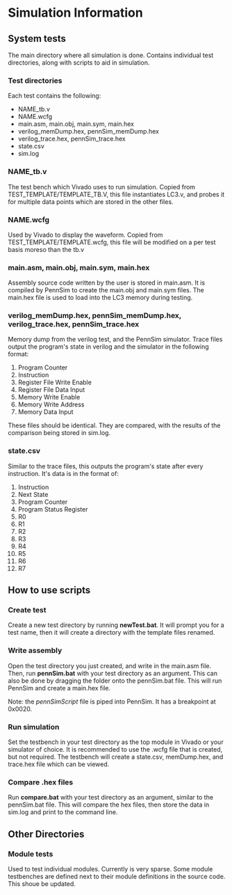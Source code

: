 
# Simulation Information

## System tests

The main directory where all simulation is done.
Contains individual test directories, along with scripts to aid in simulation.

### Test directories

Each test contains the following:

- NAME_tb.v
- NAME.wcfg
- main.asm, main.obj, main.sym, main.hex
- verilog_memDump.hex, pennSim_memDump.hex
- verilog_trace.hex, pennSim_trace.hex
- state.csv
- sim.log

### NAME_tb.v

The test bench which Vivado uses to run simulation. 
Copied from TEST_TEMPLATE/TEMPLATE_TB.V, this file instantiates LC3.v, and
probes it for multiple data points which are stored in the other files.

### NAME.wcfg

Used by Vivado to display the waveform. Copied from TEST_TEMPLATE/TEMPLATE.wcfg,
this file will be modified on a per test basis moreso than the tb.v

### main.asm, main.obj, main.sym, main.hex

Assembly source code written by the user is stored in main.asm. It is 
compiled by PennSim to create the main.obj and main.sym files. 
The main.hex file is used to load into the LC3 memory during testing.

### verilog_memDump.hex, pennSim_memDump.hex, verilog_trace.hex, pennSim_trace.hex

Memory dump from the verilog test, and the PennSim simulator. 
Trace files output the program's state in verilog and the simulator in the following format:
1. Program Counter
2. Instruction 
3. Register File Write Enable
4. Register File Data Input
5. Memory Write Enable
6. Memory Write Address
7. Memory Data Input 

These files should be identical. 
They are compared, with the results of the comparison being stored in sim.log.

### state.csv

Similar to the trace files, this outputs the program's state after every instruction.
It's data is in the format of:
1. Instruction
1. Next State 
1. Program Counter
1. Program Status Register
1. R0
1. R1
1. R2
1. R3
1. R4
1. R5
1. R6
1. R7

## How to use scripts

### Create test

Create a new test directory by running **newTest.bat**.
It will prompt you for a test name, then it will create a
directory with the template files renamed.

### Write assembly

Open the test directory you just created, and write in the main.asm file.
Then, run **pennSim.bat** with your test directory as an argument.
This can also be done by dragging the folder onto the pennSim.bat file.
This will run PennSim and create a main.hex file.

Note: the *pennSimScript* file is piped into PennSim. It has a breakpoint at 0x0020.

### Run simulation

Set the testbench in your test directory as the top module in Vivado or your simulator of choice.
It is recommended to use the .wcfg file that is created, but not required.
The testbench will create a state.csv, memDump.hex, and trace.hex file which can be viewed.

### Compare .hex files

Run **compare.bat** with your test directory as an argument, similar to the pennSim.bat file.
This will compare the hex files, then store the data in sim.log and print to the command line.


## Other Directories

### Module tests
	
Used to test individual modules. 
Currently is very sparse.
Some module testbenches are defined next to their module definitions in the source code.
This shoue be updated.
